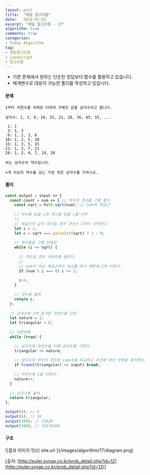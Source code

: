 ```yaml
---
layout: post
title:  "매일 알고리즘"
date:   2019-05-02
excerpt: "매일 알고리즘 - 17"
algorithm: true
comments: true
categories:
- Today Algorithm
tag:
- 매일알고리즘
- javascript
- 알고리즘
---
```


* 기존 문제에서 원하는 단순한 정답보다 함수를 활용하고 있습니다.
* 매개변수로 대응이 가능한 풀이를 작성하고 있습니다.

#### 문제
```
1부터 자연수를 차례로 더하여 구해진 값을 삼각수라고 합니다.

삼각수: 1, 3, 6, 10, 15, 21, 28, 36, 45, 55, ...

 1: 1
 3: 1, 3
 6: 1, 2, 3, 6
10: 1, 2, 5, 10
15: 1, 3, 5, 15
21: 1, 3, 7, 21
28: 1, 2, 4, 7, 14, 28

위는 삼각수의 약수입니다.

n개 이상의 약수를 갖는 가장 작은 삼각수를 구하시오.
```

#### 풀이
```javascript
const output = input => {
  const count = num => { // 약수의 갯수를 구할 함수
    const sqrt = Math.sqrt(num); // num의 제곱근
    
    // 약수를 담을 i와 갯수를 담을 c를 선언
    //
    // 제곱근의 값이 정수일 경우 갯수는 1부터 시작한다.
    let i = 1;
    let c = sqrt === parseInt(sqrt) ? 1 : 0;
    
    // 약수들을 구할 반복문
    while (i <= sqrt) {
  
      // 약수일 경우 카운트를 올린다.
      //
      // num이 아닌 제곱근까지 비교를 하기 때문에 2씩 더한다.
      if (num % i === 0) c += 2;
      
      i++;
    }
    
    // 갯수를 출력
    return c;
  };
  
  // 삼각수와 1씩 증가할 자연수를 선언
  let nature = 1;
  let triangular = 0;
  
  // 무한반복
  while (true) {

    // 삼각수에 자연수를 더해 삼각수를 구한다.
    triangular += nature;
    
    // 삼각수의 약수의 갯수와 input을 비교하고 조건에 따라 반복을 중지한다.
    if (count(triangular) >= input) break;
    
    // 자연수에 1을 더한다.
    nature++;
  }
  
  // 삼각수를 출력
  return triangular;
};

output(4); // 6
output(6); // 28
output(100); // 73920
output(500); // 76576500
```

#### 구조
![결과 이미지 1]({{ site.url }}/images/algorithm/17/diagram.png)

[출처: [http://euler.synap.co.kr/prob_detail.php?id=12](http://euler.synap.co.kr/prob_detail.php?id=12)]
